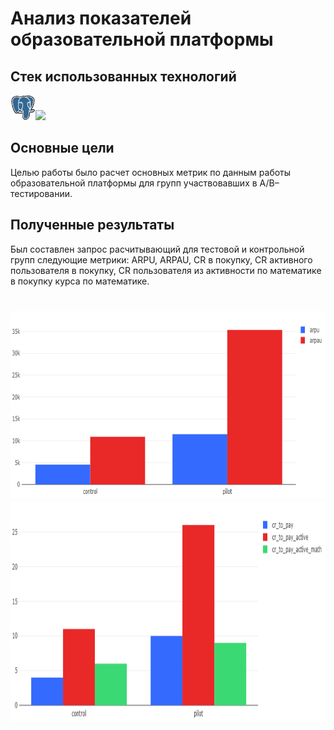 # Анализ показателей образовательной платформы

## Cтек использованных технологий 
<img src="https://github.com/devicons/devicon/blob/master/icons/postgresql/postgresql-original.svg" height="40"/><img src="https://336118.selcdn.ru/Gutsy-Culebra/products/Redash-Logo.png" height="40"/>

## Основные цели 
  
  Целью работы было расчет основных метрик по данным работы образовательной платформы для групп участвовавших в A/B–тестировании.  

## Полученные результаты 

Был составлен запрос расчитывающий для тестовой и контрольной групп следующие метрики: ARPU, ARPAU, CR в покупку, СR активного пользователя в покупку, CR пользователя из активности по математике в покупку курса по математике.

<h1 align="center"><img src="https://github.com/Daniil-Pavlov/analysis_educational_platform/blob/main/newplot%20(1).png?raw=true" height="300"/><img src="https://github.com/Daniil-Pavlov/analysis_educational_platform/blob/main/newplot.png?raw=true" height="350"/>
 </h1>



